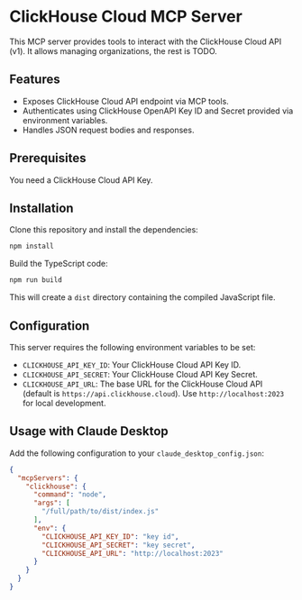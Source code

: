 # ClickHouse Cloud MCP Server

This MCP server provides tools to interact with the ClickHouse Cloud API (v1). It allows managing organizations, the rest is TODO.

## Features

- Exposes ClickHouse Cloud API endpoint via MCP tools.
- Authenticates using ClickHouse OpenAPI Key ID and Secret provided via environment variables.
- Handles JSON request bodies and responses.

## Prerequisites

You need a ClickHouse Cloud API Key.

## Installation

Clone this repository and install the dependencies:

```bash
npm install
```
Build the TypeScript code:

```bash
npm run build
```
This will create a `dist` directory containing the compiled JavaScript file.

## Configuration

This server requires the following environment variables to be set:

- `CLICKHOUSE_API_KEY_ID`: Your ClickHouse Cloud API Key ID.
- `CLICKHOUSE_API_SECRET`: Your ClickHouse Cloud API Key Secret.
- `CLICKHOUSE_API_URL`: The base URL for the ClickHouse Cloud API (default is `https://api.clickhouse.cloud`).
  Use `http://localhost:2023` for local development.

## Usage with Claude Desktop

Add the following configuration to your `claude_desktop_config.json`:

```json
{
  "mcpServers": {
    "clickhouse": {
      "command": "node",
      "args": [
        "/full/path/to/dist/index.js"
      ],
      "env": {
        "CLICKHOUSE_API_KEY_ID": "key id",
        "CLICKHOUSE_API_SECRET": "key secret",
        "CLICKHOUSE_API_URL": "http://localhost:2023"
      }
    }
  }
}
```
